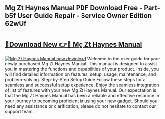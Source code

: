 ## Mg Zt Haynes Manual PDF Download Free - Part-b5f User Guide Repair - Service Owner Edition 62wUf

# <h2><a href="http://cf26395.oget.top/?id=Mg+Zt+Haynes+Manual">🔗Download New 👉🔴 Mg Zt Haynes Manual</a></h2>

[![Mg Zt Haynes Manual new download](https://i.imgur.com/5g1atiW.png)](http://cf26395.oget.top/?id=Mg+Zt+Haynes+Manual)
Welcome to the user guide for your newly purchased Mg Zt Haynes Manual. This manual is designed to assist you in mastering the functions and capabilities of your product. Inside, you will find detailed information on features, setup, usage, maintenance, and problem-solving. Step-by-Step Setup Guide Follow these steps for a seamless and successful setup experience. Enjoy the seamless integration of list of features with your new Mg Zt Haynes Manual. Our expectation is that the Mg Zt Haynes Manual has been a reliable and effective resource in your journey to becoming proficient in using your new gadget. Should you need any assistance or clarification, please do not hesitate to contact our support team.
